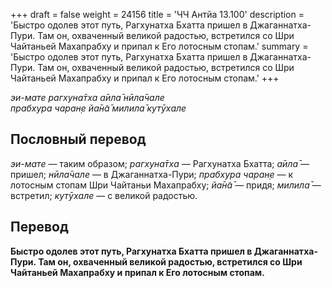 +++
draft = false
weight = 24156
title = 'ЧЧ Антйа 13.100'
description = 'Быстро одолев этот путь, Рагхунатха Бхатта пришел в Джаганнатха-Пури. Там он, охваченный великой радостью, встретился со Шри Чайтаньей Махапрабху и припал к Его лотосным стопам.'
summary = 'Быстро одолев этот путь, Рагхунатха Бхатта пришел в Джаганнатха-Пури. Там он, охваченный великой радостью, встретился со Шри Чайтаньей Махапрабху и припал к Его лотосным стопам.'
+++

_эи-мате рагхуна̄тха а̄ила̄ нӣла̄чале  
прабхура чаран̣е йа̄н̃а̄ милила̄ кутӯхале_

## Пословный перевод

_эи_\-_мате_ — таким образом; _рагхуна̄тха_ — Рагхунатха Бхатта; _а̄ила̄_ — пришел; _нӣла̄чале_ — в Джаганнатха-Пури; _прабхура_ _чаран̣е_ — к лотосным стопам Шри Чайтаньи Махапрабху; _йа̄н̃а̄_ — придя; _милила̄_ — встретил; _кутӯхале_ — с великой радостью.

## Перевод

**Быстро одолев этот путь, Рагхунатха Бхатта пришел в Джаганнатха-Пури. Там он, охваченный великой радостью, встретился со Шри Чайтаньей Махапрабху и припал к Его лотосным стопам.**
